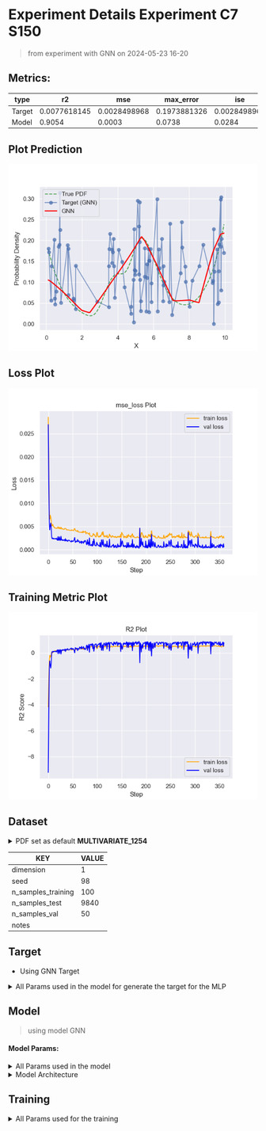 # Experiment Details Experiment  C7 S150
> from experiment with GNN
> on 2024-05-23 16-20
## Metrics:
                                                                                                    
| type   | r2           | mse          | max_error    | ise          | kl           | evs          |
|--------|--------------|--------------|--------------|--------------|--------------|--------------|
| Target | 0.0077618145 | 0.0028498968 | 0.1973881326 | 0.0028498968 | 0.1215398778 | 0.0094143431 |
| Model  | 0.9054       | 0.0003       | 0.0738       | 0.0284       | 0.013        | 0.9136       |
                                                                                                    
## Plot Prediction

<img src="pdf_b411d31d.png">

## Loss Plot

<img src="loss_b411d31d.png">

## Training Metric Plot

<img src="train_metric_b411d31d.png">

## Dataset

<details><summary>PDF set as default <b>MULTIVARIATE_1254</b></summary>

#### Dimension 1
                                      
| type        | rate | weight |      |
|-------------|------|--------|------|
| exponential | 1    | 0.2    |      |
| logistic    | 4    | 0.8    | 0.25 |
| logistic    | 5.5  | 0.7    | 0.3  |
| exponential | -1   | 0.25   | -10  |
                                      
</details>
                              
| KEY                | VALUE |
|--------------------|-------|
| dimension          | 1     |
| seed               | 98    |
| n_samples_training | 100   |
| n_samples_test     | 9840  |
| n_samples_val      | 50    |
| notes              |       |
                              
## Target
- Using GNN Target
<details><summary>All Params used in the model for generate the target for the MLP </summary>

                            
| KEY          | VALUE     |
|--------------|-----------|
| n_init       | 10        |
| max_iter     | 30        |
| n_components | 7         |
| random_state | 62        |
| init_params  | k-means++ |
                            
</details>

## Model
> using model GNN
#### Model Params:
<details><summary>All Params used in the model </summary>

                                                                                 
| KEY             | VALUE                                                       |
|-----------------|-------------------------------------------------------------|
| dropout         | 0.0                                                         |
| hidden_layer    | [(54, Sigmoid()), (26, Tanh()), (24, Tanh()), (54, ReLU())] |
| last_activation | None                                                        |
                                                                                 
</details>

<details><summary>Model Architecture </summary>

NeuralNetworkModular(
  (dropout): Dropout(p=0.0, inplace=False)
  (output_layer): Linear(in_features=54, out_features=1, bias=True)
  (layers): ModuleList(
    (0): Linear(in_features=1, out_features=54, bias=True)
    (1): Linear(in_features=54, out_features=26, bias=True)
    (2): Linear(in_features=26, out_features=24, bias=True)
    (3): Linear(in_features=24, out_features=54, bias=True)
  )
  (activation): ModuleList(
    (0): Sigmoid()
    (1-2): 2 x Tanh()
    (3): ReLU()
  )
)
</details>

## Training
<details><summary>All Params used for the training </summary>

                            
| KEY           | VALUE    |
|---------------|----------|
| learning_rate | 0.00266  |
| epochs        | 360      |
| loss_type     | mse_loss |
| optimizer     | Adam     |
| batch_size    | 40       |
                            
</details>

